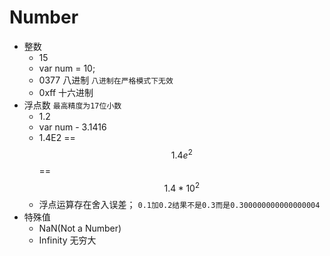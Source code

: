 # Number

- 整数
	- 15
	- var num = 10;
	- 0377 八进制 ```八进制在严格模式下无效```
	- 0xff   十六进制
- 浮点数 ```最高精度为17位小数```
	- 1.2
	- var num - 3.1416
	- 1.4E2 == $$1.4e^2$$ == $$1.4*10^2$$
	- 浮点运算存在舍入误差；
	```0.1加0.2结果不是0.3而是0.300000000000000004```
- 特殊值
	- NaN(Not a Number)
	- Infinity 无穷大